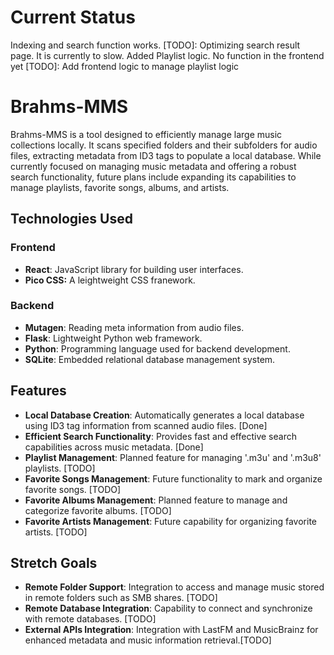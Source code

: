 # Current Status

Indexing and search function works.
[TODO]: Optimizing search result page. It is currently to slow.
Added Playlist logic. No function in the frontend yet
[TODO]: Add frontend logic to manage playlist logic 

# Brahms-MMS

Brahms-MMS is a tool designed to efficiently manage large music collections locally. It scans specified folders and their subfolders for audio files, extracting metadata from ID3 tags to populate a local database. While currently focused on managing music metadata and offering a robust search functionality, future plans include expanding its capabilities to manage playlists, favorite songs, albums, and artists.

## Technologies Used

### Frontend

- **React**: JavaScript library for building user interfaces.
- **Pico CSS:** A leightweight CSS franework. 

### Backend

- **Mutagen**: Reading meta information from audio files.
- **Flask**: Lightweight Python web framework.
- **Python**: Programming language used for backend development.
- **SQLite**: Embedded relational database management system.

## Features

- **Local Database Creation**: Automatically generates a local database using ID3 tag information from scanned audio files. [Done]
- **Efficient Search Functionality**: Provides fast and effective search capabilities across music metadata. [Done]
- **Playlist Management**: Planned feature for managing '.m3u' and '.m3u8' playlists. [TODO]
- **Favorite Songs Management**: Future functionality to mark and organize favorite songs. [TODO]
- **Favorite Albums Management**: Planned feature to manage and categorize favorite albums. [TODO]
- **Favorite Artists Management**: Future capability for organizing favorite artists. [TODO]

## Stretch Goals

- **Remote Folder Support**: Integration to access and manage music stored in remote folders such as SMB shares. [TODO]
- **Remote Database Integration**: Capability to connect and synchronize with remote databases. [TODO]
- **External APIs Integration**: Integration with LastFM and MusicBrainz for enhanced metadata and music information retrieval.[TODO]
